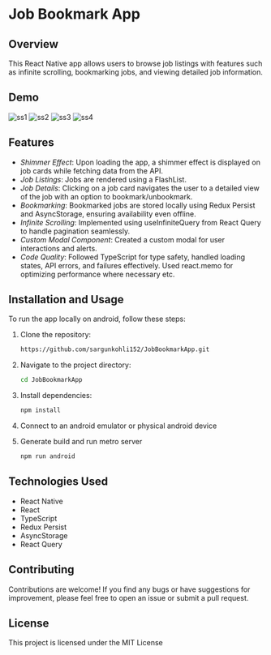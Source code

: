 # Job Bookmark App

## Overview

This React Native app allows users to browse job listings with features such as infinite scrolling, bookmarking jobs, and viewing detailed job information.

## Demo

![ss1](./src/assets/demo/ss1.png)
![ss2](./src/assets/demo/ss2.png)
![ss3](./src/assets/demo/ss3.png)
![ss4](./src/assets/demo/ss4.png)

## Features

- _Shimmer Effect_: Upon loading the app, a shimmer effect is displayed on job cards while fetching data from the API.
- _Job Listings_: Jobs are rendered using a FlashList.
- _Job Details_: Clicking on a job card navigates the user to a detailed view of the job with an option to bookmark/unbookmark.
- _Bookmarking_: Bookmarked jobs are stored locally using Redux Persist and AsyncStorage, ensuring availability even offline.
- _Infinite Scrolling_: Implemented using useInfiniteQuery from React Query to handle pagination seamlessly.
- _Custom Modal Component_: Created a custom modal for user interactions and alerts.
- _Code Quality_: Followed TypeScript for type safety, handled loading states, API errors, and failures effectively. Used react.memo for optimizing performance where necessary etc.

## Installation and Usage

To run the app locally on android, follow these steps:

1. Clone the repository:

   ```bash
   https://github.com/sargunkohli152/JobBookmarkApp.git
   ```

2. Navigate to the project directory:
   ```bash
   cd JobBookmarkApp
   ```
3. Install dependencies:
   ```bash
   npm install
   ```
4. Connect to an android emulator or physical android device
5. Generate build and run metro server
   ```bash
   npm run android
   ```

## Technologies Used

- React Native
- React
- TypeScript
- Redux Persist
- AsyncStorage
- React Query

## Contributing

Contributions are welcome! If you find any bugs or have suggestions for improvement, please feel free to open an issue or submit a pull request.

## License

This project is licensed under the MIT License

